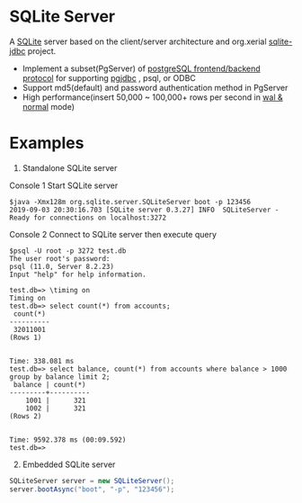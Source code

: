 # SQLite Server
A [SQLite](https://www.sqlite.org/index.html) server based on the client/server architecture and org.xerial [sqlite-jdbc](https://github.com/xerial/sqlite-jdbc) project.
+ Implement a subset(PgServer) of [postgreSQL frontend/backend protocol](https://www.postgresql.org/docs/8.2/protocol.html) for supporting [pgjdbc](https://github.com/pgjdbc/pgjdbc) , psql, or ODBC
+ Support md5(default) and password authentication method in PgServer
+ High performance(insert 50,000 ~ 100,000+ rows per second in [wal & normal](https://www.sqlite.org/pragma.html#pragma_journal_mode) mode)

# Examples
1. Standalone SQLite server

Console 1 Start SQLite server
```shell
$java -Xmx128m org.sqlite.server.SQLiteServer boot -p 123456
2019-09-03 20:30:16.703 [SQLite server 0.3.27] INFO  SQLiteServer - Ready for connections on localhost:3272
```
Console 2 Connect to SQLite server then execute query
```shell
$psql -U root -p 3272 test.db
The user root's password:
psql (11.0, Server 8.2.23)
Input "help" for help information.

test.db=> \timing on
Timing on
test.db=> select count(*) from accounts;
 count(*)
----------
 32011001
(Rows 1)


Time: 338.081 ms
test.db=> select balance, count(*) from accounts where balance > 1000 group by balance limit 2;
 balance | count(*)
---------+----------
    1001 |      321
    1002 |      321
(Rows 2)


Time: 9592.378 ms (00:09.592)
test.db=>
```

2. Embedded SQLite server
```java
SQLiteServer server = new SQLiteServer();
server.bootAsync("boot", "-p", "123456");
```
